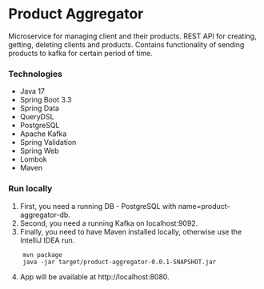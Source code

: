 # Product Aggregator

Microservice for managing client and their products. 
REST API for creating, getting, deleting clients and products.
Contains functionality of sending products to kafka for certain period of time.

### Technologies
* Java 17
* Spring Boot 3.3
* Spring Data
* QueryDSL
* PostgreSQL
* Apache Kafka
* Spring Validation
* Spring Web
* Lombok
* Maven

### Run locally
1. First, you need a running DB - PostgreSQL 
with name=product-aggregator-db.
2. Second, you need a running Kafka on localhost:9092.
3. Finally, you need to have Maven installed locally, 
otherwise use the IntelliJ IDEA run.
```
    mvn package
    java -jar target/product-aggregator-0.0.1-SNAPSHOT.jar
```
4. App will be available at http://localhost:8080.
